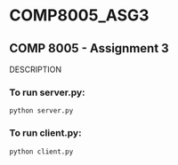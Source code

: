 # COMP8005_ASG3

## COMP 8005 - Assignment 3

DESCRIPTION

### To run server.py:

```python server.py```

### To run client.py:

```python client.py```
